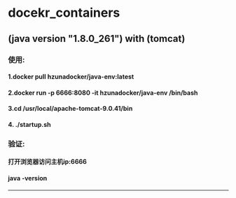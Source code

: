 # docekr_containers

## (java version "1.8.0_261") with (tomcat)

### 使用: 
#### 1.docker pull hzunadocker/java-env:latest
#### 2.docker run -p 6666:8080 -it hzunadocker/java-env /bin/bash
#### 3.cd /usr/local/apache-tomcat-9.0.41/bin
#### 4. ./startup.sh

### 验证: 
#### 打开浏览器访问主机ip:6666
#### java -version

----------------------------------------------------------------------------------------------------------
